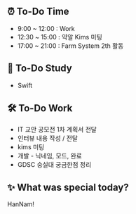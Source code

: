 ## ⏰  To-Do Time
- 9:00 ~ 12:00 : Work
- 12:30 ~ 15:00 : 약알 Kims 미팅
- 17:00 ~ 21:00 : Farm System 2th 활동

## 📖 To-Do Study
- Swift

## 🛠️ To-Do Work
- IT 교안 공모전 1차 계획서 전달
- 인터뷰 내용 작성 / 전달 
- kims 미팅
- 개발 - 닉네임, 모드, 완료
- GDSC 숭실대 궁금한점 정리



## ✨ What was special today?
HanNam!